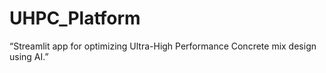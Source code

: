 # UHPC_Platform
“Streamlit app for optimizing Ultra-High Performance Concrete mix design using AI.”
